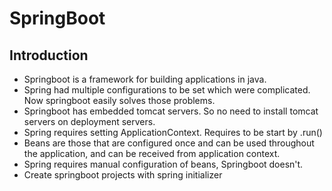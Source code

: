 # SpringBoot

## Introduction

- Springboot is a framework for building applications in java.
- Spring had multiple configurations to be set which were complicated. Now springboot easily solves those problems.
- Springboot has embedded tomcat servers. So no need to install tomcat servers on deployment servers.
- Spring requires setting ApplicationContext. Requires to be start by .run()
- Beans are those that are configured once and can be used throughout the application, and can be received from application context.
- Spring requires manual configuration of beans, Springboot doesn't.
- Create springboot projects with spring initializer

##
